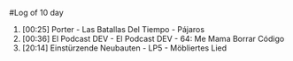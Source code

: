 #Log of 10 day

1. [00:25] Porter - Las Batallas Del Tiempo - Pájaros
1. [00:36] El Podcast DEV - El Podcast DEV - 64: Me Mama Borrar Código
1. [20:14] Einstürzende Neubauten - LP5 - Möbliertes Lied
